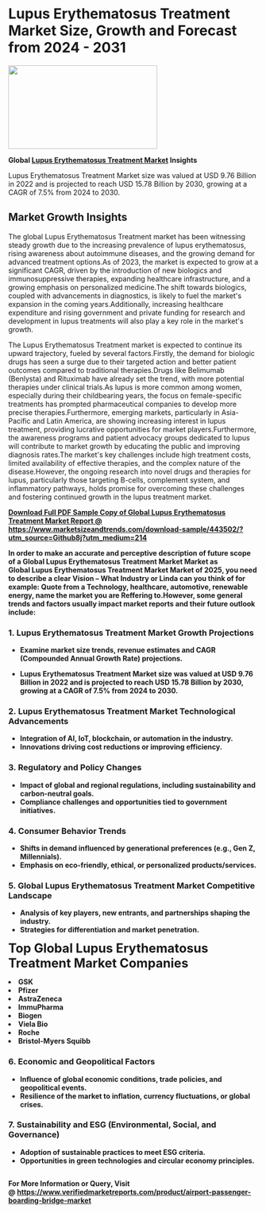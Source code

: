 <H1>Lupus Erythematosus Treatment Market Size, Growth and Forecast from 2024 - 2031</H1><img class="aligncenter size-medium wp-image-584254" src="https://thirdeyenews.in/wp-content/uploads/2024/09/Global-Market-Research-300x168.jpeg" alt="" width="300" height="168" /><p><strong>Global&nbsp;<a href="https://www.marketsizeandtrends.com/download-sample/443502/?utm_source=Github8j?utm_medium=214">Lupus Erythematosus Treatment Market</a> Insights</strong></p><p>Lupus Erythematosus Treatment Market size was valued at USD 9.76 Billion in 2022 and is projected to reach USD 15.78 Billion by 2030, growing at a CAGR of 7.5% from 2024 to 2030.</p><p><h2>Market Growth Insights</h2> <p>The global Lupus Erythematosus Treatment market has been witnessing steady growth due to the increasing prevalence of lupus erythematosus, rising awareness about autoimmune diseases, and the growing demand for advanced treatment options.As of 2023, the market is expected to grow at a significant CAGR, driven by the introduction of new biologics and immunosuppressive therapies, expanding healthcare infrastructure, and a growing emphasis on personalized medicine.The shift towards biologics, coupled with advancements in diagnostics, is likely to fuel the market's expansion in the coming years.Additionally, increasing healthcare expenditure and rising government and private funding for research and development in lupus treatments will also play a key role in the market's growth.</p> <p><strong><a href="#"></a></strong></p> <p>The Lupus Erythematosus Treatment market is expected to continue its upward trajectory, fueled by several factors.Firstly, the demand for biologic drugs has seen a surge due to their targeted action and better patient outcomes compared to traditional therapies.Drugs like Belimumab (Benlysta) and Rituximab have already set the trend, with more potential therapies under clinical trials.As lupus is more common among women, especially during their childbearing years, the focus on female-specific treatments has prompted pharmaceutical companies to develop more precise therapies.Furthermore, emerging markets, particularly in Asia-Pacific and Latin America, are showing increasing interest in lupus treatment, providing lucrative opportunities for market players.Furthermore, the awareness programs and patient advocacy groups dedicated to lupus will contribute to market growth by educating the public and improving diagnosis rates.The market's key challenges include high treatment costs, limited availability of effective therapies, and the complex nature of the disease.However, the ongoing research into novel drugs and therapies for lupus, particularly those targeting B-cells, complement system, and inflammatory pathways, holds promise for overcoming these challenges and fostering continued growth in the lupus treatment market.<p><strong><a href="#"></p><p><span class=""><strong>Download Full PDF Sample Copy of Global Lupus Erythematosus Treatment Market Report</strong> @ <a href="https://www.marketsizeandtrends.com/download-sample/443502/?utm_source=Github8j?utm_medium=214" target="_blank">https://www.marketsizeandtrends.com/download-sample/443502/?utm_source=Github8j?utm_medium=214</a></span></p><p>In order to make an accurate and perceptive description of future scope of a Global&nbsp;Lupus Erythematosus Treatment Market Market as Global&nbsp;Lupus Erythematosus Treatment Market Market of 2025, you need to describe a clear Vision &ndash; What Industry or Linda can you think of for example: Quote from a Technology, healthcare, automotive, renewable energy, name the market you are Reffering to.However, some general trends and factors usually impact market reports and their future outlook include:</p><h3>1.&nbsp;<strong>Lupus Erythematosus Treatment Market Growth Projections</strong></h3><ul><li>Examine market size trends, revenue estimates and CAGR (Compounded Annual Growth Rate) projections.</li><li><p>Lupus Erythematosus Treatment Market size was valued at USD 9.76 Billion in 2022 and is projected to reach USD 15.78 Billion by 2030, growing at a CAGR of 7.5% from 2024 to 2030.</p></li></ul><h3>2.&nbsp;<strong>Lupus Erythematosus Treatment Market Technological Advancements</strong></h3><ul><li>Integration of AI, IoT, blockchain, or automation in the industry.</li><li>Innovations driving cost reductions or improving efficiency.</li></ul><h3>3.&nbsp;<strong>Regulatory and Policy Changes</strong></h3><ul><li>Impact of global and regional regulations, including sustainability and carbon-neutral goals.</li><li>Compliance challenges and opportunities tied to government initiatives.</li></ul><h3>4.&nbsp;<strong>Consumer Behavior Trends</strong></h3><ul><li>Shifts in demand influenced by generational preferences (e.g., Gen Z, Millennials).</li><li>Emphasis on eco-friendly, ethical, or personalized products/services.</li></ul><h3>5.&nbsp;<strong>Global Lupus Erythematosus Treatment Market Competitive Landscape</strong></h3><ul><li>Analysis of key players, new entrants, and partnerships shaping the industry.</li><li>Strategies for differentiation and market penetration.</li></ul><p data-pm-slice="1 1 []"><span style="color: inherit; font-family: inherit; font-size: 25px;">Top Global Lupus Erythematosus Treatment Market Companies</span></p><div class="" data-test-id=""><p><li>GSK</li><li> Pfizer</li><li> AstraZeneca</li><li> ImmuPharma</li><li> Biogen</li><li> Viela Bio</li><li> Roche</li><li> Bristol-Myers Squibb</li></p></div><h3>6.&nbsp;<strong>Economic and Geopolitical Factors</strong></h3><ul><li>Influence of global economic conditions, trade policies, and geopolitical events.</li><li>Resilience of the market to inflation, currency fluctuations, or global crises.</li></ul><h3>7.&nbsp;<strong>Sustainability and ESG (Environmental, Social, and Governance)</strong></h3><ul><li>Adoption of sustainable practices to meet ESG criteria.</li><li>Opportunities in green technologies and circular economy principles.</li></ul><h2><strong style="font-size: 14px;">For More Information or Query, Visit @&nbsp;</strong><a style="background-color: #ffffff; font-size: 14px;" href="https://www.marketsizeandtrends.com/report/lupus-erythematosus-treatment-market/" target="_blank">https://www.verifiedmarketreports.com/product/airport-passenger-boarding-bridge-market</a></h2>